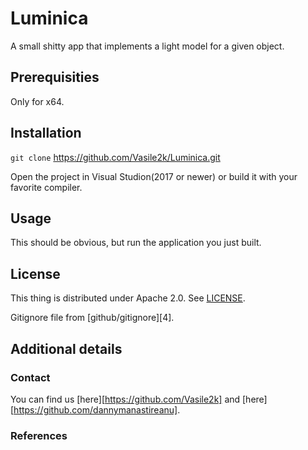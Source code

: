 # Luminica
A small shitty app that implements a light model for a given object.

## Prerequisities
Only for x64.

## Installation

`git clone` https://github.com/Vasile2k/Luminica.git

Open the project in Visual Studion(2017 or newer) or build it with your favorite compiler.

## Usage

This should be obvious, but run the application you just built.

## License

This thing is distributed under Apache 2.0. See [LICENSE](LICENSE).

Gitignore file from [github/gitignore][4].

## Additional details

### Contact

You can find us [here][https://github.com/Vasile2k] and [here][https://github.com/dannymanastireanu].

### References
